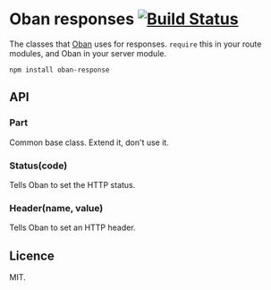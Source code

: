 # Oban responses [![Build Status](https://travis-ci.org/quarterto/Oban-response.svg)](https://travis-ci.org/quarterto/Oban-response)

The classes that [Oban](/quarterto/Oban) uses for responses. `require` this in your route modules, and Oban in your server module.

`npm install oban-response`

## API
### Part
Common base class. Extend it, don't use it.

### Status(code)
Tells Oban to set the HTTP status.

### Header(name, value)
Tells Oban to set an HTTP header.

## Licence
MIT.
